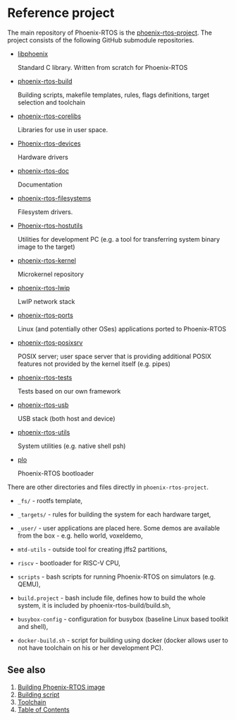 # Reference project

The main repository of Phoenix-RTOS is the
[phoenix-rtos-project](https://github.com/phoenix-rtos/phoenix-rtos-project.git).
The project consists of the following GitHub submodule repositories.

- [libphoenix](https://github.com/phoenix-rtos/libphoenix.git)

    Standard C library. Written from scratch for Phoenix-RTOS

- [phoenix-rtos-build](https://github.com/phoenix-rtos/phoenix-rtos-build.git)

    Building scripts, makefile templates, rules, flags definitions, target selection and
    toolchain
- [phoenix-rtos-corelibs](https://github.com/phoenix-rtos/phoenix-rtos-corelibs.git)

    Libraries for use in user space.

- [Phoenix-rtos-devices](https://github.com/phoenix-rtos/phoenix-rtos-devices.git)

    Hardware drivers

- [phoenix-rtos-doc](https://github.com/phoenix-rtos/phoenix-rtos-doc.git)

    Documentation

- [phoenix-rtos-filesystems](https://github.com/phoenix-rtos/phoenix-rtos-filesystems.git)

    Filesystem drivers.

- [Phoenix-rtos-hostutils](https://github.com/phoenix-rtos/phoenix-rtos-hostutils.git)

    Utilities for development PC (e.g. a tool for transferring system binary image to the
    target)
- [phoenix-rtos-kernel](https://github.com/phoenix-rtos/phoenix-rtos-kernel.git)

    Microkernel repository

- [phoenix-rtos-lwip](https://github.com/phoenix-rtos/phoenix-rtos-lwip.git)

    LwIP network stack

- [phoenix-rtos-ports](https://github.com/phoenix-rtos/phoenix-rtos-ports.git)

    Linux (and potentially other OSes) applications ported to Phoenix-RTOS

- [phoenix-rtos-posixsrv](https://github.com/phoenix-rtos/phoenix-rtos-posixsrv.git)

    POSIX server; user space server that is providing additional POSIX features not
    provided by the kernel itself (e.g.
    pipes)
- [phoenix-rtos-tests](https://github.com/phoenix-rtos/phoenix-rtos-tests.git)

    Tests based on our own framework

- [phoenix-rtos-usb](https://github.com/phoenix-rtos/phoenix-rtos-usb.git)

    USB stack (both host and device)

- [phoenix-rtos-utils](https://github.com/phoenix-rtos/phoenix-rtos-utils.git)

    System utilities (e.g. native shell psh)

- [plo](https://github.com/phoenix-rtos/plo.git)

    Phoenix-RTOS bootloader

There are other directories and files directly in `phoenix-rtos-project`.

- `_fs/` - rootfs template,

- `_targets/` - rules for building the system for each hardware target,

- `_user/` - user applications are placed here. Some demos are available from the box - e.g. hello world, voxeldemo,

- `mtd-utils` - outside tool for creating jffs2 partitions,

- `riscv` - bootloader for RISC-V CPU,

- `scripts` - bash scripts for running Phoenix-RTOS on simulators (e.g. QEMU),

- `build.project` - bash include file, defines how to build the whole system, it is included by
phoenix-rtos-build/build.sh,

- `busybox-config` - configuration for busybox (baseline Linux based toolkit and shell),

- `docker-build.sh` - script for building using docker (docker allows user to not have toolchain on his or
her development PC).

## See also

1. [Building Phoenix-RTOS image](index.md)
2. [Building script](script.md)
3. [Toolchain](toolchain.md)
4. [Table of Contents](../index.md)
